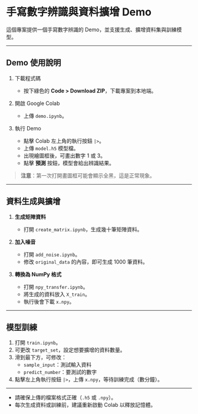 # 手寫數字辨識與資料擴增 Demo

這個專案提供一個手寫數字辨識的 Demo，並支援生成、擴增資料集與訓練模型。

---

## Demo 使用說明

1. 下載程式碼  
   - 按下綠色的 **Code > Download ZIP**，下載專案到本地端。

2. 開啟 Google Colab  
   - 上傳 `demo.ipynb`。

3. 執行 Demo  
   - 點擊 Colab 左上角的執行按鈕 `|>`。
   - 上傳 `model.h5` 模型檔。
   - 出現繪圖框後，可畫出數字 1 或 3。
   - 點擊 **預測** 按鈕，模型會給出辨識結果。

> **注意**：第一次打開畫圖框可能會顯示全黑，這是正常現象。

---

## 資料生成與擴增

1. **生成矩陣資料**  
   - 打開 `create_matrix.ipynb`，生成幾十筆矩陣資料。

2. **加入噪音**  
   - 打開 `add_noise.ipynb`。
   - 修改 `original_data` 的內容，即可生成 1000 筆資料。

3. **轉換為 NumPy 格式**  
   - 打開 `npy_transfer.ipynb`。
   - 將生成的資料放入 `X_train`。
   - 執行後會下載 `x.npy`。

---

## 模型訓練

1. 打開 `train.ipynb`。
2. 可更改 `target_set`，設定想要擴增的資料數量。
3. 滑到最下方，可修改：
   - `sample_input`：測試輸入資料
   - `predict_number`：要測試的數字
4. 點擊左上角執行按鈕 `|>`，上傳 `x.npy`，等待訓練完成（數分鐘）。

---
- 請確保上傳的檔案格式正確（`.h5` 或 `.npy`）。
- 每次生成資料或訓練前，建議重新啟動 Colab 以釋放記憶體。
